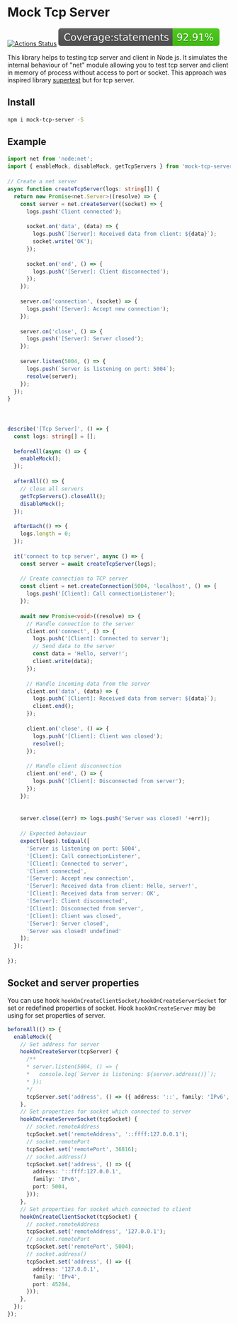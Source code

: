 # Mock Tcp Server

[![Actions Status](https://github.com/dm-kamaev/mock-tcp-server/workflows/Build/badge.svg)](https://github.com/dm-kamaev/mock-tcp-server/actions) ![Coverage](https://github.com/dm-kamaev/mock-tcp-server/blob/master/coverage/badge-statements.svg)

This library helps to testing tcp server and client in Node js. It simulates the internal behaviour  of  "net" module allowing you to test tcp server and client in memory of process without access to port or socket. This approach was inspired library [supertest](https://www.npmjs.com/package/supertest) but for tcp server.



## Install
```sh
npm i mock-tcp-server -S
```

## Example

```ts
import net from 'node:net';
import { enableMock, disableMock, getTcpServers } from 'mock-tcp-server';

// Create a net server
async function createTcpServer(logs: string[]) {
  return new Promise<net.Server>((resolve) => {
    const server = net.createServer((socket) => {
      logs.push('Client connected');

      socket.on('data', (data) => {
        logs.push(`[Server]: Received data from client: ${data}`);
        socket.write('OK');
      });

      socket.on('end', () => {
        logs.push('[Server]: Client disconnected');
      });
    });

    server.on('connection', (socket) => {
      logs.push('[Server]: Accept new connection');
    });

    server.on('close', () => {
      logs.push('[Server]: Server closed');
    });

    server.listen(5004, () => {
      logs.push(`Server is listening on port: 5004`);
      resolve(server);
    });
  });
}



describe('[Tcp Server]', () => {
  const logs: string[] = [];

  beforeAll(async () => {
    enableMock();
  });

  afterAll(() => {
    // close all servers
    getTcpServers().closeAll();
    disableMock();
  });

  afterEach(() => {
    logs.length = 0;
  });

  it('connect to tcp server', async () => {
    const server = await createTcpServer(logs);

    // Create connection to TCP server
    const client = net.createConnection(5004, 'localhost', () => {
      logs.push('[Client]: Call connectionListener');
    });

    await new Promise<void>((resolve) => {
      // Handle connection to the server
      client.on('connect', () => {
        logs.push('[Client]: Connected to server');
        // Send data to the server
        const data = 'Hello, server!';
        client.write(data);
      });

      // Handle incoming data from the server
      client.on('data', (data) => {
        logs.push(`[Client]: Received data from server: ${data}`);
        client.end();
      });

      client.on('close', () => {
        logs.push('[Client]: Client was closed');
        resolve();
      });

      // Handle client disconnection
      client.on('end', () => {
        logs.push('[Client]: Disconnected from server');
      });
    });


    server.close((err) => logs.push('Server was closed! '+err));

    // Expected behaviour
    expect(logs).toEqual([
      'Server is listening on port: 5004',
      '[Client]: Call connectionListener',
      '[Client]: Connected to server',
      'Client connected',
      '[Server]: Accept new connection',
      '[Server]: Received data from client: Hello, server!',
      '[Client]: Received data from server: OK',
      '[Server]: Client disconnected',
      '[Client]: Disconnected from server',
      '[Client]: Client was closed',
      '[Server]: Server closed',
      'Server was closed! undefined'
    ]);
  });

});
```

## Socket and server properties
You can use hook `hookOnCreateClientSocket/hookOnCreateServerSocket` for set or redefined properties of socket. Hook `hookOnCreateServer` may be using for set properties of server.
```ts
beforeAll(() => {
  enableMock({
    // Set address for server
    hookOnCreateServer(tcpServer) {
      /**
      * server.listen(5004, () => {
      *   console.log(`Server is listening: ${server.address()}`);
      * });
      */
      tcpServer.set('address', () => ({ address: '::', family: 'IPv6', port: 5004 }));
    },
    // Set properties for socket which connected to server
    hookOnCreateServerSocket(tcpSocket) {
      // socket.remoteAddress
      tcpSocket.set('remoteAddress', '::ffff:127.0.0.1');
      // socket.remotePort
      tcpSocket.set('remotePort', 36816);
      // socket.address()
      tcpSocket.set('address', () => ({
        address: '::ffff:127.0.0.1',
        family: 'IPv6',
        port: 5004,
      }));
    },
    // Set properties for socket which connected to client
    hookOnCreateClientSocket(tcpSocket) {
      // socket.remoteAddress
      tcpSocket.set('remoteAddress', '127.0.0.1');
      // socket.remotePort
      tcpSocket.set('remotePort', 5004);
      // socket.address()
      tcpSocket.set('address', () => ({
        address: '127.0.0.1',
        family: 'IPv4',
        port: 45284,
      }));
    },
  });
});
```



